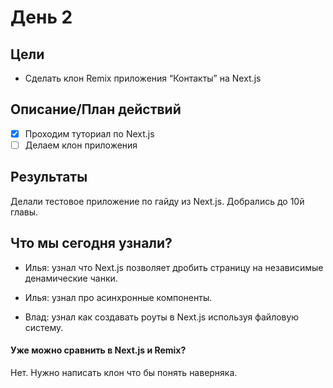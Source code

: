 # День 2

## Цели

-   Сделать клон Remix приложения “Контакты” на Next.js

## Описание/План действий

-   [x] Проходим туториал по Next.js
-   [ ] Делаем клон приложения

## Результаты

Делали тестовое приложение по гайду из Next.js. Добрались до 10й главы.

## Что мы сегодня узнали?

-   Илья: узнал что Next.js позволяет дробить страницу на независимые денамические чанки.
-   Илья: узнал про асинхронные компоненты.

-   Влад: узнал как создавать роуты в Next.js используя файловую систему.

#### Уже можно сравнить в Next.js и Remix?

Нет. Нужно написать клон что бы понять наверняка.
